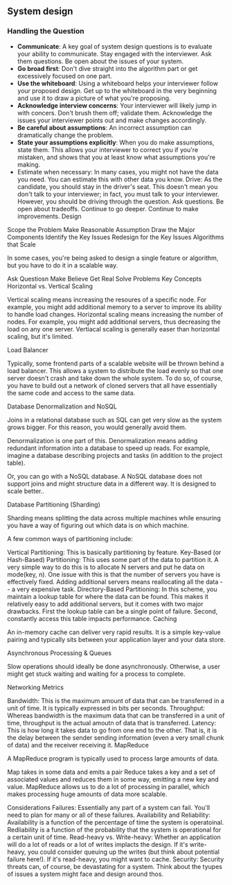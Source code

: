## System design

### Handling the Question
- **Communicate**: A key goal of system design questions is to evaluate your ability to communicate. Stay engaged with the interviewer. Ask them questions. Be open about the issues of your system.
- **Go broad first**: Don't dive straight into the algorithm part or get excessively focused on one part.
- **Use the whiteboard**: Using a whiteboard helps your interviewer follow your proposed design. Get up to the whiteboard in the very beginning and use it to draw a picture of what you're proposing.
- **Acknowledge interview concerns**: Your interviewer will likely jump in with concers. Don't brush them off; validate them. Acknowledge the issues your interviewer points out and make changes accordingly.
- **Be careful about assumptions**: An incorrect assumption can dramatically change the problem.
- **State your assumptions explicitly**: When you do make assumptions, state them. This allows your interviewer to correct you if you're mistaken, and shows that you at least know what assumptions you're making.
- Estimate when necessary: In many cases, you might not have the data you need. You can estimate this with other data you know.
Drive: As the candidate, you should stay in the driver's seat. This doesn't mean you don't talk to your interviewer; in fact, you must talk to your interviewer. However, you should be driving through the question. Ask questions. Be open about tradeoffs. Continue to go deeper. Continue to make improvements.
Design

Scope the Problem
Make Reasonable Assumption
Draw the Major Components
Identify the Key Issues
Redesign for the Key Issues
Algorithms that Scale

In some cases, you're being asked to design a single feature or algorithm, but you have to do it in a scalable way.

Ask Questiosn
Make Believe
Get Real
Solve Problems
Key Concepts
Horizontal vs. Vertical Scaling

Vertical scaling means increasing the resoures of a specific node. For example, you might add additional memory to a server to improve its ability to handle load changes.
Horizontal scaling means increasing the number of nodes. For example, you might add additional servers, thus decreasing the load on any one server.
Vertiacal scaling is generally easer than horizontal scaling, but it's limited.

Load Balancer

Typically, some frontend parts of a scalable website will be thrown behind a load balancer. This allows a system to distribute the load evenly so that one server doesn't crash and take down the whole system. To do so, of course, you have to build out a network of cloned servers that all have essentially the same code and access to the same data.

Database Denormalization and NoSQL

Joins in a relational database such as SQL can get very slow as the system grows bigger. For this reason, you would generally avoid them.

Denormalization is one part of this. Denormalization means adding redundant information into a database to speed up reads. For example, imagine a database describing projects and tasks (in addition to the project table).

Or, you can go with a NoSQL database. A NoSQL database does not support joins and might structure data in a different way. It is designed to scale better..

Database Partitioning (Sharding)

Sharding means splitting the data across multiple machines while ensuring you have a way of figuring out which data is on which machine.

A few common ways of partitioning include:

Vertical Partitioning: This is basically partitioning by feature.
Key-Based (or Hash-Based) Partitioning: This uses some part of the data to partition it. A very simple way to do this is to allocate N servers and put he data on mode(key, n). One issue with this is that the number of servers you have is effectively fixed. Adding additional servers means reallocating all the data -- a very expensive task.
Directory-Based Partitioning: In this scheme, you maintain a lookup table for where the data can be found. This makes it relatively easy to add additional servers, but it comes with two major drawbacks. First the lookup table can be a single point of failure. Second, constantly access this table impacts performance.
Caching

An in-memory cache can deliver very rapid results. It is a simple key-value pairing and typically sits between your application layer and your data store.

Asynchronous Processing & Queues

Slow operations should ideally be done asynchronously. Otherwise, a user might get stuck waiting and waiting for a process to complete.

Networking Metrics

Bandwidth: This is the maximum amount of data that can be transferred in a unit of time. It is typically expressed in bits per seconds.
Throughput: Whereas bandwidth is the maximum data that can be transferred in a unit of time, throughput is the actual amoutn of data that is transferred.
Latency: This is how long it takes data to go from one end to the other. That is, it is the delay between the sender sending information (even a very small chunk of data) and the receiver receiving it.
MapReduce

A MapReduce program is typically used to process large amounts of data.

Map takes in some data and emits a pair
Reduce takes a key and a set of associated values and reduces them in some way, emitting a new key and value.
MapReduce allows us to do a lot of processing in parallel, which makes processing huge amounts of data more scalable.

Considerations
Failures: Essentially any part of a system can fail. You'll need to plan for many or all of these failures.
Availability and Reliability: Availability is a function of the percentage of time the system is operatoinal. Redliability is a function of the probability that the system is operational for a certain unit of time.
Read-heavy vs. Write-heavy: Whether an application will do a lot of reads or a lot of writes implacts the design. If it's write-heavy, you could consider queuing up the writes (but think about potential failure here!). If it's read-heavy, you might want to cache.
Security: Security threats can, of course, be devastating for a system. Think about the tyupes of issues a system might face and design around thos.
